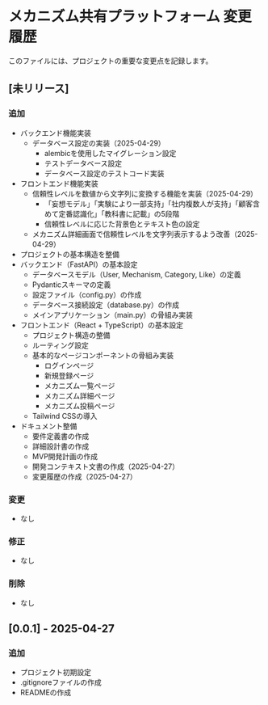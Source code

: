 # メカニズム共有プラットフォーム 変更履歴

このファイルには、プロジェクトの重要な変更点を記録します。

## [未リリース]

### 追加
- バックエンド機能実装
  - データベース設定の実装（2025-04-29）
    - alembicを使用したマイグレーション設定
    - テストデータベース設定
    - データベース設定のテストコード実装
- フロントエンド機能実装
  - 信頼性レベルを数値から文字列に変換する機能を実装（2025-04-29）
    - 「妄想モデル」「実験により一部支持」「社内複数人が支持」「顧客含めて定番認識化」「教科書に記載」の5段階
    - 信頼性レベルに応じた背景色とテキスト色の設定
  - メカニズム詳細画面で信頼性レベルを文字列表示するよう改善（2025-04-29）
- プロジェクトの基本構造を整備
- バックエンド（FastAPI）の基本設定
  - データベースモデル（User, Mechanism, Category, Like）の定義
  - Pydanticスキーマの定義
  - 設定ファイル（config.py）の作成
  - データベース接続設定（database.py）の作成
  - メインアプリケーション（main.py）の骨組み実装
- フロントエンド（React + TypeScript）の基本設定
  - プロジェクト構造の整備
  - ルーティング設定
  - 基本的なページコンポーネントの骨組み実装
    - ログインページ
    - 新規登録ページ
    - メカニズム一覧ページ
    - メカニズム詳細ページ
    - メカニズム投稿ページ
  - Tailwind CSSの導入
- ドキュメント整備
  - 要件定義書の作成
  - 詳細設計書の作成
  - MVP開発計画の作成
  - 開発コンテキスト文書の作成（2025-04-27）
  - 変更履歴の作成（2025-04-27）

### 変更
- なし

### 修正
- なし

### 削除
- なし

## [0.0.1] - 2025-04-27
### 追加
- プロジェクト初期設定
- .gitignoreファイルの作成
- READMEの作成
